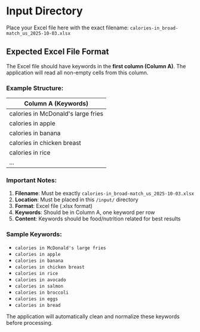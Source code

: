 # Input Directory

Place your Excel file here with the exact filename: `calories-in_broad-match_us_2025-10-03.xlsx`

## Expected Excel File Format

The Excel file should have keywords in the **first column (Column A)**. The application will read all non-empty cells from this column.

### Example Structure:

| Column A (Keywords) |
|---------------------|
| calories in McDonald's large fries |
| calories in apple |
| calories in banana |
| calories in chicken breast |
| calories in rice |
| ... |

### Important Notes:

1. **Filename**: Must be exactly `calories-in_broad-match_us_2025-10-03.xlsx`
2. **Location**: Must be placed in this `/input/` directory
3. **Format**: Excel file (.xlsx format)
4. **Keywords**: Should be in Column A, one keyword per row
5. **Content**: Keywords should be food/nutrition related for best results

### Sample Keywords:

- `calories in McDonald's large fries`
- `calories in apple`
- `calories in banana`
- `calories in chicken breast`
- `calories in rice`
- `calories in avocado`
- `calories in salmon`
- `calories in broccoli`
- `calories in eggs`
- `calories in bread`

The application will automatically clean and normalize these keywords before processing.

